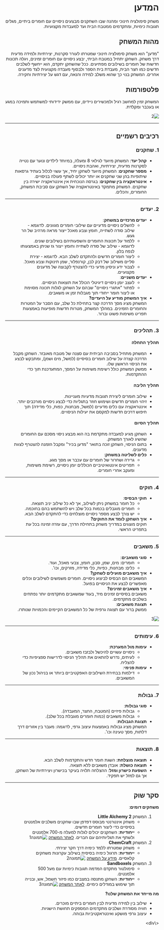 <div dir='rtl' lang='he'>

# המדען
 משחק סימולציה חינוכי ומהנה שבו השחקנים מבצעים ניסויים עם חומרים ביתיים, מגלים תגובות כימיות, ומתקדמים ממטבח הבית ועד למעבדות מקצועיות.

## מהות המשחק  

"מדען" הוא משחק סימולציה חינוכי שמטרתו לעורר סקרנות, יצירתיות ולמידה מדעית דרך משחק. השחקן יתחיל במטבח הביתי, יבצע ניסויים עם חומרים זמינים, ויגלה תכונות חדשות של חומרים בשילובים מפתיעים. ככל שהשחקן יתקדם, הוא ייחשף לשלבים חדשים כמו חצר הבית, מעבדת בית הספר ולבסוף מעבדה מקצועית לצד מדענים אחרים. המשחק בנוי כך שהוא משלב למידה והנאה, עם דגש על יצירתיות וחקירה.

**פלטפורמות** 
---
המשחק זמין למחשב רגיל ולמכשירים ניידים, עם ממשק ידידותי למשתמש ותמיכה במגע או בעכבר ומקלדת.

 ![2](https://github.com/user-attachments/assets/3c22910c-9d7e-4374-9a8e-9c52b9823b7b)

---

## רכיבים רשמיים

### 1. שחקנים  
- **קהל יעד**: המשחק מיועד לגילאי 8 ומעלה, במיוחד לילדים ונוער עם נטייה לסקרנות מדעית, יצירתיות, ואהבת ניסויים.  
- **מספר שחקנים**: המשחק מיועד לשחקן יחיד, אך עשוי לכלול בעתיד גרסאות שיתופיות בהן שני שחקנים או יותר יכולים לשתף פעולה בניסויים.  
- **אינטראקציה בין שחקנים**: בגרסה הנוכחית אין אינטראקציה ישירה בין שחקנים. המשחק מתמקד באינטראקציה של השחקן עם סביבת המשחק, החומרים, והכלים.

---

### 2. יעדים  
- **יעדים מרכזיים במשחק**:  
  - להשלים ניסויים מדעיים עם שילובי חומרים מגוונים. לדוגמא - שילוב סודה לשתייה, חומץ וצבע מאכל ייצור מראה מרהיב של הר געש. 
  - ללמוד על תכונות החומרים והשפעותיהם בשילובים שונים. לדוגמא - שילוב של סודה לשתייה וחומץ ייצור גז שניתן באמצעותו לנפח בלון. 
  - ליצור חומרים חדשים ולהתקדם לשלב הבא. לדוגמא - יצירת סליים משילוב של דבק לבן, קורנפלור, שמן תינוקות וצבע מאכל. 
  - לצבור ידע וניסיון מדעי כדי להצטרף לקבוצה של מדענים מקצועיים.
- **יעדים משניים**:  
  - לעצב יומן ניסויים דיגיטלי הכולל את תוצאות הניסויים.  
  - לפתור "אתגרי ניסויים" שבהם על השחקן לגלות תכונה מסוימת או ליצור חומר ייחודי תוך מגבלות זמן או משאבים.
- **איך המשחק מודיע על היעדים?**  
  המשחק מציג מסך הדרכה קצר בתחילת כל שלב, עם הסבר על המטרות והחומרים הזמינים. במהלך המשחק, מטרות חדשות מופיעות באמצעות תפריט משימות פשוט וברור.

---

### 3. תהליכים  

#### תהליך התחלה  
- המשחק מתחיל בסביבה הביתית עם סצנה של מטבח מאובזר. השחקן מקבל הדרכה קצרה על שילוב חומרים בסיסיים (למשל, מים ושמן), ומתבקש לבצע את הניסוי הראשון שלו.  
- ממשק המשחק כולל רשימת משימות על המסך, המתעדכנת תוך כדי ההתקדמות.  
#### תהליך הליבה  
- שילוב חומרים ליצירת תגובות מדעיות מעניינות.  
- זיהוי חומרים חדשים ושימוש חוזר בתגליות כדי לבצע ניסויים מורכבים יותר.  
- אינטראקציה עם כלים מדעיים (למשל, מבחנות, כפות, כלי מדידה) תוך חיפוש דרכים חדשות למקסם את יעילות הניסויים.  
#### תהליך הסיום  
- השחקן מגיע למעבדה מתקדמת בה הוא מבצע ניסוי מסכם עם החומרים שהשיג לאורך המשחק.  
- בתום הניסוי, השחקן זוכה בתואר "מדען בכיר" ומקבל הזמנה להצטרף לצוות מדענים.  
- **כלים לשליטה במשחק**:  
  - גרירה ושחרור של חומרים עם עכבר או מסך מגע.  
  - תפריטים אינטואיטיביים הכוללים יומן ניסויים, רשימת משימות, ומעקב אחרי חומרים.  

---

### 4. חוקים  
- **חוקי הבסיס**:  
  - כל חומר במשחק ניתן לשילוב, אך לא כל שילוב יניב תוצאה.  
  - חומרים מוגבלים בכמות בכל שלב ויש להשתמש בהם בחוכמה.  
  - יש צורך לבצע מספר ניסויים מוצלחים כדי להתקדם לשלב הבא.  
- **איך השחקן לומד את החוקים?**  
  חוקים מוצגים במדריך משחק בתחילת הדרך, עם עזרה זמינה בכל עת בתפריט הראשי.

---

### 5. משאבים  
- **סוגי משאבים**:  
  - חומרים: מים, שמן, סבון, חומץ, צבעי מאכל, ועוד.  
  - כלים: מבחנות, כפיות, כלי מדידה, מזרקים, וכו'.  
- **איך משאבים מועילים לשחקן?**  
  המשאבים הם הבסיס לביצוע ניסויים. חומרים משמשים לשילובים וכלים מאפשרים לבצע את הניסויים בפועל.  
- **איך משאבים זמינים?**  
  משאבים בסיסיים זמינים מיד, בעוד שמשאבים מתקדמים יותר נפתחים בשלבים מתקדמים.  
- **תצוגת משאבים**:  
  ממשק ברור עם תצוגה גרפית של כל המשאבים הקיימים והכמויות שנותרו.
  
![3](https://github.com/user-attachments/assets/186b7ca5-7e83-45fc-a23d-3c8ad7aacb44)

---

### 6. עימותים  
- **עימות מול המערכת**:  
  - ניסויים עשויים להיכשל ולבזבז משאבים.  
  - לעיתים, נדרש להתאים את תהליך הניסוי לדרישות ספציפיות כדי להצליח.  
- **עימות פנימי**:  
  - דילמות בבחירת השילובים האפקטיביים ביותר או בניהול נכון של המשאבים.  

---

### 7. גבולות  
- **סוגי גבולות**:  
  - גבולות פיזיים (המטבח, החצר, המעבדה).  
  - גבולות משאבים (כמות חומרים מוגבלת בכל שלב).  
- **תצוגת הגבולות**:  
  המשחק מציג גבולות באמצעות עיצוב גרפי, לדוגמה: מעבר בין אזורים דרך דלתות, מסך טעינה וכו'.  

---

### 8. תוצאות  
- **תוצאה מוצלחת**: השגת חומר חדש והתקדמות לשלב הבא.  
- **תוצאה כושלת**: אובדן משאבים ללא תוצאה.  
- **השפעת כישרון ומזל**: ההצלחה תלויה בעיקר בכישרון ויצירתיות של השחקן, אך גם למזל יש תפקיד.  

---

## סקר שוק  

**משחקים דומים**:  
1. המשחק **Little Alchemy 2**
   - משחק אינטרנטי מבוסס דפדפן שבו שחקנים משלבים אלמנטים בסיסיים כדי ליצור חומרים חדשים.  
   - **ייחודיות**: השחקנים יכולים לגלות למעלה מ-700 אלמנטים ולשתף את תגליותיהם עם חברים. 
   [לאתר המשחק](https://littlealchemy2.com)
   ![תמונה1](https://github.com/user-attachments/assets/28e4e512-c863-4be8-8073-44560afc7eec)
2. המשחק **ChemCraft**  
   - משחק שמטרתו ללמד כימיה דרך חקר יצירתי.  
   - **ייחודיות**: תרגול כימיה בסיסית בשילוב עקרונות משחקים קלאסיים.
   [מידע על המשחק](https://chemcraft-gaming.fandom.com)
   ![תמונה2](https://github.com/user-attachments/assets/6a1d8409-fd69-4b5e-9a62-9dd26eab174e)
3. המשחק **Sandboxels**  
   - סימולטור מתקדם המדמה תגובות כימיות עם מעל 500 אלמנטים.  
   - **ייחודיות**: השחקן מתנסה במצבים כמו פיזור חשמל, אש, ובנייה תוך שימוש במודלים כימיים.
   [לאתר המשחק](https://sandboxels.r74n.com)
   ![תמונה3](https://github.com/user-attachments/assets/a30d1b12-3928-49b8-9be9-b390a7717007)


**מה מייחד את המשחק שלנו?**  
- שילוב בין למידה מדעית לבין חומרים ביתיים מוכרים.  
- חוויה מסודרת ושלבים מתקדמים המספקים תחושת הישגיות.  
- עיצוב גרפי מושקע ואינטראקטיביות גבוהה.  

<\div>
